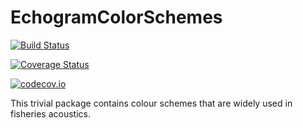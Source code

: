 # EchogramColorSchemes

[![Build Status](https://travis-ci.org/EchoJulia/EchogramColorSchemes.jl.svg?branch=master)](https://travis-ci.org/EchoJulia/EchogramColorSchemes.jl)

[![Coverage Status](https://coveralls.io/repos/EchoJulia/EchogramColorSchemes.jl/badge.svg?branch=master&service=github)](https://coveralls.io/github/EchoJulia/EchogramColorSchemes.jl?branch=master)

[![codecov.io](http://codecov.io/github/EchoJulia/EchogramColorSchemes.jl/coverage.svg?branch=master)](http://codecov.io/github/EchoJulia/EchogramColorSchemes.jl?branch=master)

This trivial package contains colour schemes that are widely used in
fisheries acoustics.
